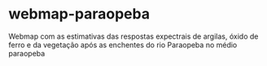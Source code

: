# webmap-paraopeba
Webmap com as estimativas das respostas expectrais de argilas, óxido de ferro e da vegetação após as enchentes do rio Paraopeba no médio paraopeba

